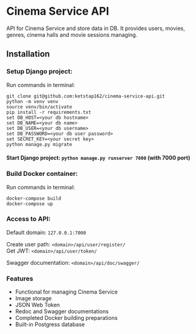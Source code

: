# Cinema Service API
API for Cinema Service and store data in DB. It provides users, movies, genres, cinema halls and movie sessions managing.

## Installation
### Setup Django project:  
Run commands in terminal:
```
git clone git@github.com:ketstap162/cinema-service-api.git
python -m venv venv
source venv/bin/activate
pip install -r requirements.txt
set DB_HOST=<your db hostname>
set DB_NAME=<your db name>
set DB_USER=<your db username>
set DB_PASSWORD=<your db user password>
set SECRET_KEY=<your secret key>
python manage.py migrate
```
#### Start Django project: `python manage.py runserver 7000` (with 7000 port)

### Build Docker container:
Run commands in terminal:
```
docker-compose build
docker-compose up
```

### Access to API:
Default domain: `127.0.0.1:7000`

Create user path: `<domain>/api/user/register/`  
Get JWT: `<domain>/api/user/token/`  

Swagger documentation: `<domain>/api/doc/swagger/`

### Features
* Functional for managing Cinema Service
* Image storage
* JSON Web Token
* Redoc and Swagger documentations
* Completed Docker building preparations
* Built-in Postgress database
